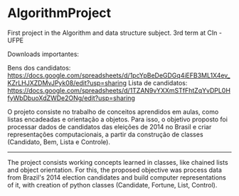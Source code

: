 # AlgorithmProject
 First project in the Algorithm and data structure subject. 3rd term at CIn - UFPE

Downloads importantes:

Bens dos candidatos: https://docs.google.com/spreadsheets/d/1pcYpBeDeGDGq4iEFB3ML1X4ev_KZrLHJXZDMvJPyk08/edit?usp=sharing
Lista de candidatos: https://docs.google.com/spreadsheets/d/1TZAN9vYXXmSTfFhtZqYvDPL0HfyWbDbuoXdZWDe2ONg/edit?usp=sharing


O projeto consiste no trabalho de conceitos aprendidos em aulas, como listas encadeadas e orientação a objetos. Para isso, o objetivo proposto foi processar dados de candidatos das eleições de 2014 no Brasil e criar representações computacionais, a partir da construção de classes (Candidato, Bem, Lista e Controle).

___________________________________________________________________________

The project consists working concepts learned in classes, like chained lists and object orientation. For this, the proposed objective was process data from Brazil's 2014 election candidates and build computer representations of it, with creation of python classes (Candidate, Fortune, List, Control).

